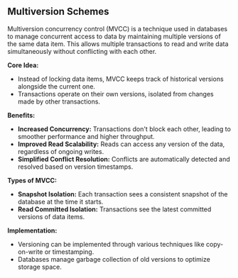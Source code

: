 ## Multiversion Schemes

Multiversion concurrency control (MVCC) is a technique used in databases to manage concurrent access to data by maintaining multiple versions of the same data item. This allows multiple transactions to read and write data simultaneously without conflicting with each other.

**Core Idea:**

* Instead of locking data items, MVCC keeps track of historical versions alongside the current one.
* Transactions operate on their own versions, isolated from changes made by other transactions.

**Benefits:**

* **Increased Concurrency:** Transactions don't block each other, leading to smoother performance and higher throughput.
* **Improved Read Scalability:** Reads can access any version of the data, regardless of ongoing writes.
* **Simplified Conflict Resolution:** Conflicts are automatically detected and resolved based on version timestamps.

**Types of MVCC:**

* **Snapshot Isolation:** Each transaction sees a consistent snapshot of the database at the time it starts.
* **Read Committed Isolation:** Transactions see the latest committed versions of data items.

**Implementation:**

* Versioning can be implemented through various techniques like copy-on-write or timestamping.
* Databases manage garbage collection of old versions to optimize storage space.